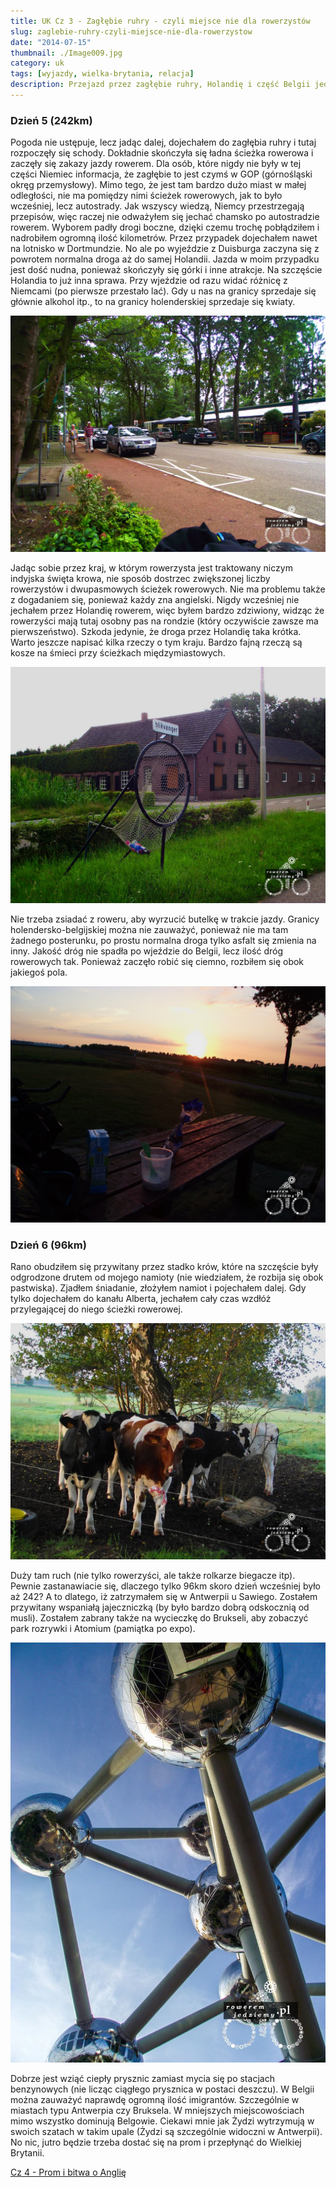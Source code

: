 ```yaml
---
title: UK Cz 3 - Zagłębie ruhry - czyli miejsce nie dla rowerzystów
slug: zaglebie-ruhry-czyli-miejsce-nie-dla-rowerzystow
date: "2014-07-15"
thumbnail: ./Image009.jpg
category: uk
tags: [wyjazdy, wielka-brytania, relacja]
description: Przejazd przez zagłębie ruhry, Holandię i część Belgii jednego dnia. Życie staje się lepsze, gdy tylko wyjdzie słońce.
---
```


### Dzień 5 (242km)
Pogoda nie ustępuje, lecz jadąc dalej, dojechałem do zagłębia ruhry i tutaj rozpoczęły się schody. Dokładnie skończyła się ładna ścieżka rowerowa i zaczęły się zakazy jazdy rowerem. Dla osób, które nigdy nie były w tej części Niemiec informacja, że zagłębie to jest czymś w GOP (górnośląski okręg przemysłowy). Mimo tego, że jest tam bardzo dużo miast w małej odległości, nie ma pomiędzy nimi ścieżek rowerowych, jak to było wcześniej, lecz autostrady. Jak wszyscy wiedzą, Niemcy przestrzegają przepisów, więc raczej nie odważyłem się jechać chamsko po autostradzie rowerem. Wyborem padły drogi boczne, dzięki czemu trochę pobłądziłem i nadrobiłem ogromną ilość kilometrów. Przez przypadek dojechałem nawet na lotnisko w Dortmundzie. No ale po wyjeździe z Duisburga zaczyna się z powrotem normalna droga aż do samej Holandii. Jazda w moim przypadku jest dość nudna, ponieważ skończyły się górki i inne atrakcje. Na szczęście Holandia to już inna sprawa. Przy wjeździe od razu widać różnicę z Niemcami (po pierwsze przestało lać). Gdy u nas na granicy sprzedaje się głównie alkohol itp., to na granicy holenderskiej sprzedaje się kwiaty.

![image](./Image006.jpg)

Jadąc sobie przez kraj, w którym rowerzysta jest traktowany niczym indyjska święta krowa, nie sposób dostrzec zwiększonej liczby rowerzystów i dwupasmowych ścieżek rowerowych. Nie ma problemu także z dogadaniem się, ponieważ każdy zna angielski. Nigdy wcześniej nie jechałem przez Holandię rowerem, więc byłem bardzo zdziwiony, widząc że rowerzyści mają tutaj osobny pas na rondzie (który oczywiście zawsze ma pierwszeństwo). Szkoda jedynie, że droga przez Holandię taka krótka. Warto jeszcze napisać kilka rzeczy o tym kraju. Bardzo fajną rzeczą są kosze na śmieci przy ścieżkach międzymiastowych.

![image](./Image007.jpg)

Nie trzeba zsiadać z roweru, aby wyrzucić butelkę w trakcie jazdy. Granicy holendersko-belgijskiej można nie zauważyć, ponieważ nie ma tam żadnego posterunku, po prostu normalna droga tylko asfalt się zmienia na inny. Jakość dróg nie spadła po wjeździe do Belgii, lecz ilość dróg rowerowych tak. Ponieważ zaczęło robić się ciemno, rozbiłem się obok jakiegoś pola.

![image](./Image008.jpg)

### Dzień 6 (96km)
Rano obudziłem się przywitany przez stadko krów, które na szczęście były odgrodzone drutem od mojego namioty (nie wiedziałem, że rozbija się obok pastwiska). Zjadłem śniadanie, złożyłem namiot i pojechałem dalej. Gdy tylko dojechałem do kanału Alberta, jechałem cały czas wzdłóż przylegającej do niego ścieżki rowerowej.

![image](./Image009.jpg)

Duży tam ruch (nie tylko rowerzyści, ale także rolkarze biegacze itp). Pewnie zastanawiacie się, dlaczego tylko 96km skoro dzień wcześniej było aż 242? A to dlatego, iż zatrzymałem się w Antwerpii u Sawiego. Zostałem przywitany wspaniałą jajeczniczką (by było bardzo dobrą odskocznią od musli). Zostałem zabrany także na wycieczkę do Brukseli, aby zobaczyć park rozrywki i Atomium (pamiątka po expo).

![image](./Image0010.jpeg)

Dobrze jest wziąć ciepły prysznic zamiast mycia się po stacjach benzynowych (nie licząc ciągłego prysznica w postaci deszczu). W Belgii można zauważyć naprawdę ogromną ilość imigrantów. Szczególnie w miastach typu Antwerpia czy Bruksela. W mniejszych miejscowościach mimo wszystko dominują Belgowie. Ciekawi mnie jak Żydzi wytrzymują w swoich szatach w takim upale (Żydzi są szczególnie widoczni w Antwerpii). No nic, jutro będzie trzeba dostać się na prom i przepłynąć do Wielkiej Brytanii.

[Cz 4 - Prom i bitwa o Anglię](/post/prom-i-bitwa-o-anglie)